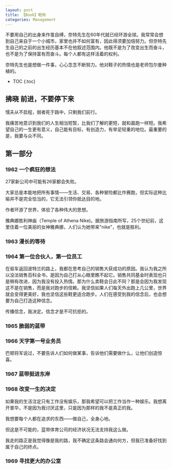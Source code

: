 ```yaml
---
layout: post
title: 【Book】鞋狗
categories: Management
---
```


不要用自己的出身来作茧自缚，奈特先生在60年代就已经环游全球。我常常会想到自己来自于一个小城市，家里也并不如何富有，因此得须要加倍努力。但奈特先生自己的之前的出生经历基本不在他叙述范围内。他既不是为了改变出生而奋斗，也不是为了保持富有而奋斗。每个人都有这样活着的权利。

奈特先生也是想做一件事，心心念念不断努力。他对鞋子的热情也是老师包尔曼种植的。

* TOC
{:toc}

## 拂晓 前进，不要停下来

懦夫从不启程，弱者死于路中，只剩我们前行。

我痛苦地意识到我们的人生相当短暂，比我们了解的更短，就和晨跑一样短。我希望自己的一生更有意义，自己能有目标，有创造力，有举足轻重的地位。最重要的是，我要与众不同。

## 第一部分

### 1962 一个疯狂的想法

27家新公司中可能有26家都会失败。

大家总是本能地把所有事情——生活、交易、各种冒险都比作赛跑，但实际这种比喻并不是完全恰当的，它无法引领你抵达目的地。

作者环游了世界，体验了各种伟大的思想。

雅典娜胜利神庙（Temple of Athena Nike)。据旅游指南所写，25个世纪前，这里住着一位美丽的女神雅典娜，人们认为她带来"nike"，也就是胜利。

### 1963 漫长的等待

### 1964 第一位合伙人，第一位员工

在驱车返回波特兰的路上，我都在思考自己的销售大获成功的原因。我认为我之所以没法销售百科全书，是因为自己打从心眼里瞧不起它。销售共同基金时表现也只是稍有改进，因为我没有投入热情。那为什么卖鞋会日此不同？那是会因为我发现这不是在销售，而是我对跑步的信赖。我坚信如果人们每天外出跑上几公里，世界就会变得更美好，我也坚信这些鞋更适合跑步。人们在感受到我的信念后，也会想要为自己打造这种信念。

传播信念，我决定。信念才是不可抗拒的。

### 1965 脆弱的蓝带

### 1966 天字第一号业务员

巴顿将军说过，不要告诉人们如何做某事，告诉他们需要做什么，让他们创造惊喜。

### 1967 蓝带挺进东岸

### 1968 改变一生的决定

如果我的生活注定只有工作没有娱乐，那我希望可以把工作当作一种娱乐。我想离开普华，不是因为我讨厌这里，只是因为那样的我不是真正的我。

我想要每个人都在追求的东西——做自己，全身心地。

但这是不可能的，蓝带体育公司的经济状况无法支持我这么做。

我走的路正是我觉得像是我的路，我不确定这条路会通向何方，但我已准备好找到属于自己的终点。

### 1969 寻找更大的办公室

